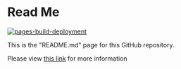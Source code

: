 # Read Me

[![pages-build-deployment](https://github.com/JoshLoecker/TestPages/actions/workflows/pages/pages-build-deployment/badge.svg)](https://github.com/JoshLoecker/TestPages/actions/workflows/pages/pages-build-deployment)

This is the "README.md" page for this GitHub repository.

Please view [this link](./docs/MADRID.md) for more information
